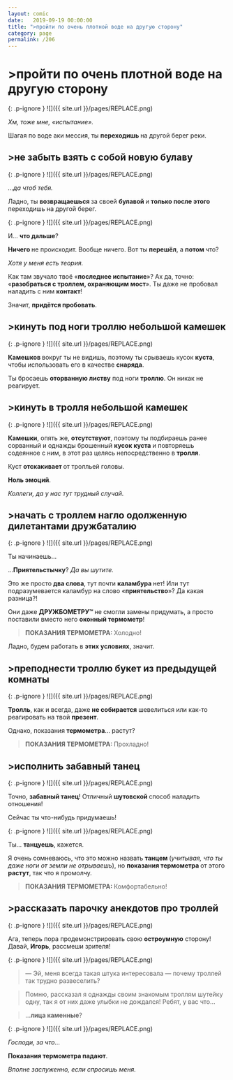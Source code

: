 ```yaml
---
layout: comic
date:   2019-09-19 00:00:00 
title: ">пройти по очень плотной воде на другую сторону"
category: page
permalink: /206
---
```

# >пройти по очень плотной воде на другую сторону

{: .p-ignore }
![]({{ site.url }}/pages/REPLACE.png)

<em>Хм, тоже мне, «испытание».</em>

Шагая по воде аки мессия, ты <strong>переходишь </strong>на другой берег реки.

## >не забыть взять с собой новую булаву

{: .p-ignore }
![]({{ site.url }}/pages/REPLACE.png)

<em>…да чтоб тебя.</em>

Ладно, ты <strong>возвращаешься </strong>за своей <strong>булавой </strong>и <strong>только после этого</strong> переходишь на другой берег.

{: .p-ignore }
![]({{ site.url }}/pages/REPLACE.png)

И… <strong>что дальше</strong>?

<strong>Ничего </strong>не происходит. Вообще ничего. Вот ты <strong>перешёл</strong>, а <strong>потом </strong>что?

<em>Хотя у меня есть теория.</em>

Как там звучало твоё «<strong>последнее испытание</strong>»? Ах да, точно: «<strong>разобраться с троллем, охраняющим мост</strong>». Ты даже не пробовал наладить с ним <strong>контакт</strong>!

Значит, <strong>придётся пробовать</strong>.

## >кинуть под ноги троллю небольшой камешек

{: .p-ignore }
![]({{ site.url }}/pages/REPLACE.png)

<strong>Камешков </strong>вокруг ты не видишь, поэтому ты срываешь кусок <strong>куста</strong>, чтобы использовать его в качестве <strong>снаряда</strong>.

Ты бросаешь <strong>оторванную листву</strong> под ноги <strong>троллю</strong>. Он никак не реагирует.

## >кинуть в тролля небольшой камешек

{: .p-ignore }
![]({{ site.url }}/pages/REPLACE.png)

<strong>Камешки</strong>, опять же, <strong>отсутствуют</strong>, поэтому ты подбираешь ранее сорванный и однажды брошенный <strong>кусок куста</strong> и повторяешь содеянное с ним, в этот раз целясь непосредственно в <strong>тролля</strong>.

Куст <strong>отскакивает </strong>от тролльей головы. 

<strong>Ноль эмоций</strong>.

<em>Коллеги, да у нас тут трудный случай.</em>

## >начать с троллем нагло одолженную дилетантами дружбаталию

{: .p-ignore }
![]({{ site.url }}/pages/REPLACE.png)

Ты начинаешь…

…<strong>Приятельстычку</strong>? <em>Да вы шутите.</em>

Это же просто <strong>два слова</strong>, тут почти <strong>каламбура </strong>нет! Или тут подразумевается каламбур на слово «<strong>приятельство</strong>»? Да какая разница?!

Они даже <strong>ДРУЖБОМЕТРУ™ </strong>не смогли замены придумать, а просто поставили вместо него <strong>оконный термометр</strong>!

<blockquote><strong>ПОКАЗАНИЯ ТЕРМОМЕТРА: </strong>Холодно!</blockquote>

Ладно, будем работать в <strong>этих условиях</strong>, значит.

## >преподнести троллю букет из предыдущей комнаты

{: .p-ignore }
![]({{ site.url }}/pages/REPLACE.png)

<strong>Тролль</strong>, как и всегда, даже <strong>не собирается</strong> шевелиться или как-то реагировать на твой <strong>презент</strong>.

Однако, показания <strong>термометра</strong>… растут?

<blockquote><strong>ПОКАЗАНИЯ ТЕРМОМЕТРА: </strong>Прохладно!</blockquote>

## >исполнить забавный танец

{: .p-ignore }
![]({{ site.url }}/pages/REPLACE.png)

Точно, <strong>забавный танец</strong>! Отличный <strong>шутовской </strong>способ наладить отношения!

Сейчас ты что-нибудь придумаешь!

{: .p-ignore }
![]({{ site.url }}/pages/REPLACE.png)

Ты… <strong>танцуешь</strong>, кажется.

Я очень сомневаюсь, что это можно назвать <strong>танцем </strong>(<em>учитывая, что ты даже ноги от земли не отрываешь</em>), но <strong>показания термометра </strong>от этого <strong>растут</strong>, так что я промолчу.

<blockquote><strong>ПОКАЗАНИЯ ТЕРМОМЕТРА: </strong>Комфортабельно!</blockquote>

## >рассказать парочку анекдотов про троллей

{: .p-ignore }
![]({{ site.url }}/pages/REPLACE.png)

Ага, теперь пора продемонстрировать свою <strong>остроумную</strong> сторону! Давай, <strong>Игорь</strong>, рассмеши зрителя!

{: .p-ignore }
![]({{ site.url }}/pages/REPLACE.png)

<blockquote>— Эй, меня всегда такая штука интересовала — почему троллей так трудно развеселить?</blockquote>

<blockquote>Помню, рассказал я однажды своим знакомым троллям шутейку одну, так я от них даже улыбки не дождался! Ребят, у вас что…</blockquote>

<blockquote>…<strong>лица каменные</strong>?</blockquote>

{: .p-ignore }
![]({{ site.url }}/pages/REPLACE.png)

<em>Господи, за что…</em>

<strong>Показания термометра падают</strong>. 

<em>Вполне заслуженно, если спросишь меня.</em>
